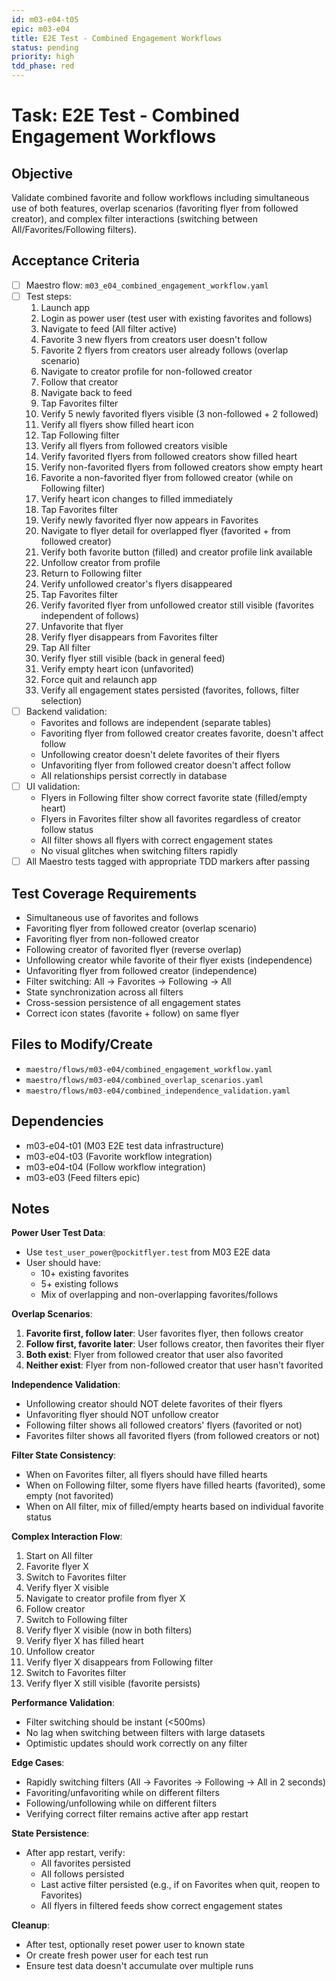 ```yaml
---
id: m03-e04-t05
epic: m03-e04
title: E2E Test - Combined Engagement Workflows
status: pending
priority: high
tdd_phase: red
---
```


# Task: E2E Test - Combined Engagement Workflows

## Objective
Validate combined favorite and follow workflows including simultaneous use of both features, overlap scenarios (favoriting flyer from followed creator), and complex filter interactions (switching between All/Favorites/Following filters).

## Acceptance Criteria
- [ ] Maestro flow: `m03_e04_combined_engagement_workflow.yaml`
- [ ] Test steps:
  1. Launch app
  2. Login as power user (test user with existing favorites and follows)
  3. Navigate to feed (All filter active)
  4. Favorite 3 new flyers from creators user doesn't follow
  5. Favorite 2 flyers from creators user already follows (overlap scenario)
  6. Navigate to creator profile for non-followed creator
  7. Follow that creator
  8. Navigate back to feed
  9. Tap Favorites filter
  10. Verify 5 newly favorited flyers visible (3 non-followed + 2 followed)
  11. Verify all flyers show filled heart icon
  12. Tap Following filter
  13. Verify all flyers from followed creators visible
  14. Verify favorited flyers from followed creators show filled heart
  15. Verify non-favorited flyers from followed creators show empty heart
  16. Favorite a non-favorited flyer from followed creator (while on Following filter)
  17. Verify heart icon changes to filled immediately
  18. Tap Favorites filter
  19. Verify newly favorited flyer now appears in Favorites
  20. Navigate to flyer detail for overlapped flyer (favorited + from followed creator)
  21. Verify both favorite button (filled) and creator profile link available
  22. Unfollow creator from profile
  23. Return to Following filter
  24. Verify unfollowed creator's flyers disappeared
  25. Tap Favorites filter
  26. Verify favorited flyer from unfollowed creator still visible (favorites independent of follows)
  27. Unfavorite that flyer
  28. Verify flyer disappears from Favorites filter
  29. Tap All filter
  30. Verify flyer still visible (back in general feed)
  31. Verify empty heart icon (unfavorited)
  32. Force quit and relaunch app
  33. Verify all engagement states persisted (favorites, follows, filter selection)
- [ ] Backend validation:
  - Favorites and follows are independent (separate tables)
  - Favoriting flyer from followed creator creates favorite, doesn't affect follow
  - Unfollowing creator doesn't delete favorites of their flyers
  - Unfavoriting flyer from followed creator doesn't affect follow
  - All relationships persist correctly in database
- [ ] UI validation:
  - Flyers in Following filter show correct favorite state (filled/empty heart)
  - Flyers in Favorites filter show all favorites regardless of creator follow status
  - All filter shows all flyers with correct engagement states
  - No visual glitches when switching filters rapidly
- [ ] All Maestro tests tagged with appropriate TDD markers after passing

## Test Coverage Requirements
- Simultaneous use of favorites and follows
- Favoriting flyer from followed creator (overlap scenario)
- Favoriting flyer from non-followed creator
- Following creator of favorited flyer (reverse overlap)
- Unfollowing creator while favorite of their flyer exists (independence)
- Unfavoriting flyer from followed creator (independence)
- Filter switching: All → Favorites → Following → All
- State synchronization across all filters
- Cross-session persistence of all engagement states
- Correct icon states (favorite + follow) on same flyer

## Files to Modify/Create
- `maestro/flows/m03-e04/combined_engagement_workflow.yaml`
- `maestro/flows/m03-e04/combined_overlap_scenarios.yaml`
- `maestro/flows/m03-e04/combined_independence_validation.yaml`

## Dependencies
- m03-e04-t01 (M03 E2E test data infrastructure)
- m03-e04-t03 (Favorite workflow integration)
- m03-e04-t04 (Follow workflow integration)
- m03-e03 (Feed filters epic)

## Notes
**Power User Test Data**:
- Use `test_user_power@pockitflyer.test` from M03 E2E data
- User should have:
  - 10+ existing favorites
  - 5+ existing follows
  - Mix of overlapping and non-overlapping favorites/follows

**Overlap Scenarios**:
1. **Favorite first, follow later**: User favorites flyer, then follows creator
2. **Follow first, favorite later**: User follows creator, then favorites their flyer
3. **Both exist**: Flyer from followed creator that user also favorited
4. **Neither exist**: Flyer from non-followed creator that user hasn't favorited

**Independence Validation**:
- Unfollowing creator should NOT delete favorites of their flyers
- Unfavoriting flyer should NOT unfollow creator
- Following filter shows all followed creators' flyers (favorited or not)
- Favorites filter shows all favorited flyers (from followed creators or not)

**Filter State Consistency**:
- When on Favorites filter, all flyers should have filled hearts
- When on Following filter, some flyers have filled hearts (favorited), some empty (not favorited)
- When on All filter, mix of filled/empty hearts based on individual favorite status

**Complex Interaction Flow**:
1. Start on All filter
2. Favorite flyer X
3. Switch to Favorites filter
4. Verify flyer X visible
5. Navigate to creator profile from flyer X
6. Follow creator
7. Switch to Following filter
8. Verify flyer X visible (now in both filters)
9. Verify flyer X has filled heart
10. Unfollow creator
11. Verify flyer X disappears from Following filter
12. Switch to Favorites filter
13. Verify flyer X still visible (favorite persists)

**Performance Validation**:
- Filter switching should be instant (<500ms)
- No lag when switching between filters with large datasets
- Optimistic updates should work correctly on any filter

**Edge Cases**:
- Rapidly switching filters (All → Favorites → Following → All in 2 seconds)
- Favoriting/unfavoriting while on different filters
- Following/unfollowing while on different filters
- Verifying correct filter remains active after app restart

**State Persistence**:
- After app restart, verify:
  - All favorites persisted
  - All follows persisted
  - Last active filter persisted (e.g., if on Favorites when quit, reopen to Favorites)
  - All flyers in filtered feeds show correct engagement states

**Cleanup**:
- After test, optionally reset power user to known state
- Or create fresh power user for each test run
- Ensure test data doesn't accumulate over multiple runs
